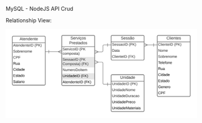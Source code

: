 MySQL - NodeJS API Crud

Relationship View:

![template](https://raw.githubusercontent.com/LeanLourenzo/LeanLourenzo.github.io/main/MER.png)
